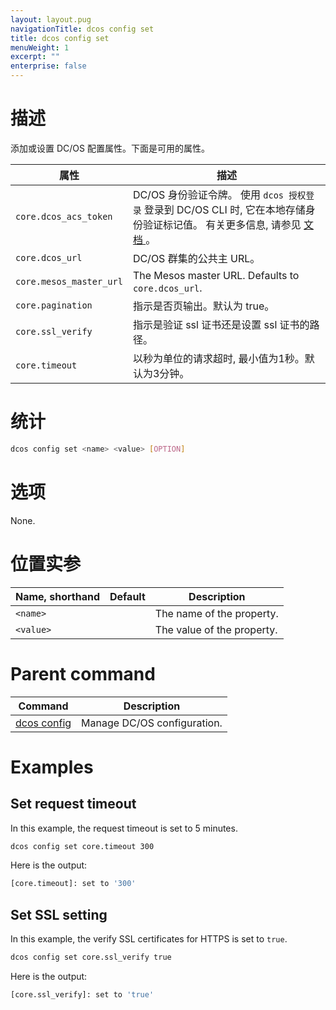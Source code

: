 ```yaml
---
layout: layout.pug
navigationTitle: dcos config set
title: dcos config set
menuWeight: 1
excerpt: ""
enterprise: false
---
```

<!-- This source repo for this topic is https://github.com/dcos/dcos-docs -->

# 描述

添加或设置 DC/OS 配置属性。下面是可用的属性。

| **属性**                  | **描述**                                                                                                          |
| ----------------------- | --------------------------------------------------------------------------------------------------------------- |
| `core.dcos_acs_token`   | DC/OS 身份验证令牌。 使用 ` dcos 授权登录 ` 登录到 DC/OS CLI 时, 它在本地存储身份验证标记值。 有关更多信息, 请参见 [ 文档 ](/1.10/security/ent/iam-api/)。 |
| `core.dcos_url`         | DC/OS 群集的公共主 URL。                                                                                               |
| `core.mesos_master_url` | The Mesos master URL. Defaults to `core.dcos_url`.                                                              |
| `core.pagination`       | 指示是否页输出。默认为 true。                                                                                               |
| `core.ssl_verify`       | 指示是验证 ssl 证书还是设置 ssl 证书的路径。                                                                                     |
| `core.timeout`          | 以秒为单位的请求超时, 最小值为1秒。默认为3分钟。                                                                                      |

# 统计

```bash
dcos config set <name> <value> [OPTION]
```

# 选项

None.

# 位置实参

| Name, shorthand | Default | Description                |
| --------------- | ------- | -------------------------- |
| `<name>`  |         | The name of the property.  |
| `<value>` |         | The value of the property. |

# Parent command

| Command                                                 | Description                 |
| ------------------------------------------------------- | --------------------------- |
| [dcos config](/1.10/cli/command-reference/dcos-config/) | Manage DC/OS configuration. |

# Examples

## Set request timeout

In this example, the request timeout is set to 5 minutes.

```bash
dcos config set core.timeout 300
```

Here is the output:

```bash
[core.timeout]: set to '300'
```

## Set SSL setting

In this example, the verify SSL certificates for HTTPS is set to `true`.

```bash
dcos config set core.ssl_verify true
```

Here is the output:

```bash
[core.ssl_verify]: set to 'true'
```